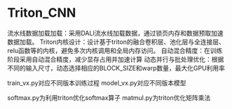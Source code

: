 # Triton_CNN
流水线数据加载加载：采用DALI流水线加载数据，通过锁页内存和数据预取加速数据加载。
Triton内核设计：设计基于triton的融合卷积层、池化层与全连接层、relu函数等的内核，避免多次内核调用和全局内存访问。
自动混合精度：在训练阶段采用自动混合精度，减少显存占用并加速计算
动态并行与批处理优化：根据不同的输入尺寸，动态选择相应的BLOCK_SIZE和warp数量，最大化GPU利用率

train_vx.py对应不同版本训练过程
model_vx.py对应不同版本模型

softmax.py为利用triton优化softmax算子
matmul.py为triton优化矩阵乘法